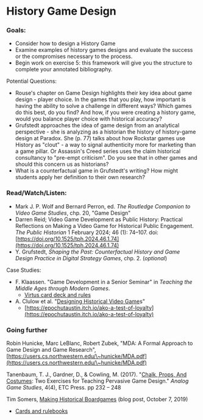 # History Game Design

### Goals:&#x20;

* Consider how to design a History Game
* Examine examples of history games designs and evaluate the success or the compromises necessary to the process.&#x20;
* Begin work on exercise 5: this framework will give you the structure to complete your annotated bibliography.&#x20;

Potential Questions:&#x20;

* Rouse's chapter on Game Design highlights their key idea about game design - player choice. In the games that you play, how important is having the ability to solve a challenge in different ways? Which games do this best, do you find? And how, if you were creating a history game, would you balance player choice with historical accuracy?
* Grufstedt approaches the idea of game design from an analytical perspective - she is analyzing as a historian the history of history-game design at Paradox. She (p. 77) talks about how Rockstar games use History as "clout" - a way to signal authenticity more for marketing than a game pillar. Or Assassin's Creed series uses the claim historical consultancy to "pre-empt criticism". Do you see that in other games and should this concern us as historians?&#x20;
* What is a counterfactual game in Grufstedt's writing? How might students apply her definition to their own research?

### Read/Watch/Listen:

* Mark J. P. Wolf and Bernard Perron, ed. _The Routledge Companion to Video Game Studies_, chp. 20, "Game Design"&#x20;
* Darren Reid; Video Game Development as Public History: Practical Reflections on Making a Video Game for Historical Public Engagement. _The Public Historian_ 1 February 2024; 46 (1): 74–107. doi: [https://doi.org/10.1525/tph.2024.46.1.74](https://doi.org/10.1525/tph.2024.46.1.74)
* Y. Grufstedt, _Shaping the Past: Counterfactual History and Game Design Practice in Digital Strategy Games_, chp. 2. (_optional_)

Case Studies:

* F. Klaassen. "Game Development in a Senior Seminar" in _Teaching the Middle Ages through Modern Games_.
  * [Virtus card deck and rules](http://historygames.usask.ca/islandora/object/historygames%3A10)
* A. Clulow et al. "[Designing Historical Video Game](https://notevenpast.org/designing-historical-video-games/)s"
  * [https://epochutaustin.itch.io/ako-a-test-of-loyalty](https://epochutaustin.itch.io/ako-a-test-of-loyalty)

### Going further

Robin Hunicke, Marc LeBlanc, Robert Zubek, "MDA: A Formal Approach to Game Design and Game Research", [https://users.cs.northwestern.edu/\~hunicke/MDA.pdf](https://users.cs.northwestern.edu/\~hunicke/MDA.pdf)

Tanenbaum, T. J., Gardner, D., & Cowling, M. (2017). "[Chalk, Props, And Costumes](https://analoggamestudies.org/2017/07/2716/): Two Exercises for Teaching Pervasive Game Design." _Analog Game Studies_, 4(4), ETC Press. pp 232 – 248&#x20;

Tim Somers, [Making Historical Boardgames](https://qubpublichistory.wordpress.com/2019/10/07/making-historical-board-games/#\_ftn2) (blog post, October 7, 2019)

* [Cards and rulebooks](https://drive.google.com/drive/folders/1PKYX8NaWyutnHMbKhqsXW20L7OwrxiMr?usp=sharing)
